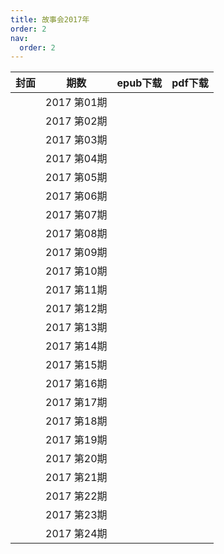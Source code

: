 ```yaml
---
title: 故事会2017年
order: 2
nav:
  order: 2
---
```

| 封面 |    期数    | epub下载 | pdf下载 |
| :--: | :---------: | -------- | ------- |
|      | 2017 第01期 |          |         |
|      | 2017 第02期 |          |         |
|      | 2017 第03期 |          |         |
|      | 2017 第04期 |          |         |
|      | 2017 第05期 |          |         |
|      | 2017 第06期 |          |         |
|      | 2017 第07期 |          |         |
|      | 2017 第08期 |          |         |
|      | 2017 第09期 |          |         |
|      | 2017 第10期 |          |         |
|      | 2017 第11期 |          |         |
|      | 2017 第12期 |          |         |
|      | 2017 第13期 |          |         |
|      | 2017 第14期 |          |         |
|      | 2017 第15期 |          |         |
|      | 2017 第16期 |          |         |
|      | 2017 第17期 |          |         |
|      | 2017 第18期 |          |         |
|      | 2017 第19期 |          |         |
|      | 2017 第20期 |          |         |
|      | 2017 第21期 |          |         |
|      | 2017 第22期 |          |         |
|      | 2017 第23期 |          |         |
|      | 2017 第24期 |          |         |

